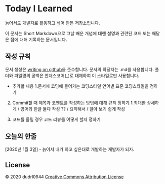 Today I Learned
================================================================================
늙어서도 개발자로 활동하고 싶어 만든 저장소입니다. 

이 문서는 Short Markdown으로 그날 배운 개념에 대핸 설명과 관련된 코드 또는 깨달은 점에 대해 기록하는 문서입니다.



작성 규칙
--------------------------------------------------------------------------------
문서 생성은 [writing on github](https://help.github.com/en/github/writing-on-github)을 준수합니다.
문서의 확장자는 .md를 사용합니다.
폴더와 파일명의 공백은 언더스코어(_)로 대체하여 이 스타일로만 사용합니다.

* 추가할 내용
1.문서에 코딩에 들어가는 코딩스타일
  언어별 표준 코딩스타일을 정하기

2. Commit할 때 제목과 코멘트를 작성하는 방법에 대해 규칙 정하기
  1.최대한 상세하게 / 영어와 한글 둘다 작성 ?? / 요약해서 / 알아 보기 쉽게 작성

3. 코드를 올릴 경우 코드 리뷰를 어떻게 할지 정하기

오늘의 한줄
--------------------------------------------------------------------------------
[2020년 1월 3일] - 늙어서 내가 하고 싶은대로 개발하는 개발자가 되자. 


License
--------------------------------------------------------------------------------
© 2020 dudrl0944 [Creative Commons Attribution License](https://creativecommons.org/licenses/by/3.0/)
